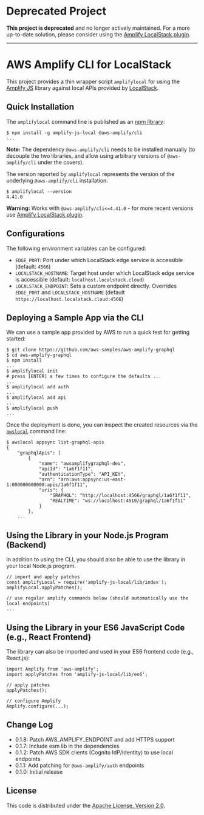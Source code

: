 # Deprecated Project

**This project is deprecated** and no longer actively maintained. For a more up-to-date solution, please consider using the [Amplify LocalStack plugin](https://github.com/localstack/amplify-localstack).

---

# AWS Amplify CLI for LocalStack

This project provides a thin wrapper script `amplifylocal` for using the [Amplify JS](https://github.com/aws-amplify/amplify-js) library against local APIs provided by [LocalStack](https://github.com/localstack/localstack).

## Quick Installation

The `amplifylocal` command line is published as an [npm library](https://www.npmjs.com/package/amplify-js-local):
```
$ npm install -g amplify-js-local @aws-amplify/cli
...
```

**Note:** The dependency `@aws-amplify/cli` needs to be installed manually (to decouple the two libraries, and allow using arbitrary versions of `@aws-amplify/cli` under the covers).

The version reported by `amplifylocal` represents the version of the underlying `@aws-amplify/cli` installation:
```
$ amplifylocal --version
4.41.0
```

**Warning:** Works with `@aws-amplify/cli<=4.41.0` - for more recent versions use [Amplify LocalStack plugin](https://github.com/localstack/amplify-localstack).

## Configurations

The following environment variables can be configured:

* `EDGE_PORT`: Port under which LocalStack edge service is accessible (default: `4566`)
* `LOCALSTACK_HOSTNAME`: Target host under which LocalStack edge service is accessible (default: `localhost.localstack.cloud`)
* `LOCALSTACK_ENDPOINT`: Sets a custom endpoint directly. Overrides `EDGE_PORT` and `LOCALSTACK_HOSTNAME` (default `https://localhost.localstack.cloud:4566`)

## Deploying a Sample App via the CLI

We can use a sample app provided by AWS to run a quick test for getting started:
```
$ git clone https://github.com/aws-samples/aws-amplify-graphql
$ cd aws-amplify-graphql
$ npm install
...
$ amplifylocal init
# press [ENTER] a few times to configure the defaults ...
...
$ amplifylocal add auth
...
$ amplifylocal add api
...
$ amplifylocal push
...
```

Once the deployment is done, you can inspect the created resources via the [`awslocal`](https://github.com/localstack/awscli-local) command line:
```
$ awslocal appsync list-graphql-apis
{
    "graphqlApis": [
        {
            "name": "awsamplifygraphql-dev",
            "apiId": "1a6f1f11",
            "authenticationType": "API_KEY",
            "arn": "arn:aws:appsync:us-east-1:000000000000:apis/1a6f1f11",
            "uris": {
                "GRAPHQL": "http://localhost:4566/graphql/1a6f1f11",
                "REALTIME": "ws://localhost:4510/graphql/1a6f1f11"
            }
        },
    ...
```

## Using the Library in your Node.js Program (Backend)

In addition to using the CLI, you should also be able to use the library in your local Node.js program.

```
// import and apply patches
const amplifyLocal = require('amplify-js-local/lib/index');
amplifyLocal.applyPatches();

// use regular amplify commands below (should automatically use the local endpoints)
...
```

## Using the Library in your ES6 JavaScript Code (e.g., React Frontend)

The library can also be imported and used in your ES6 frontend code (e.g., React.js):

```
import Amplify from 'aws-amplify';
import applyPatches from 'amplify-js-local/lib/es6';

// apply patches
applyPatches();

// configure Amplify
Amplify.configure(...);
```

## Change Log

* 0.1.8: Patch AWS_AMPLIFY_ENDPOINT and add HTTPS support
* 0.1.7: Include esm lib in the dependencies
* 0.1.2: Patch AWS SDK clients (Cognito IdP/Identity) to use local endpoints
* 0.1.1: Add patching for `@aws-amplify/auth` endpoints
* 0.1.0: Initial release

## License

This code is distributed under the [Apache License, Version 2.0](https://www.apache.org/licenses/LICENSE-2.0).
